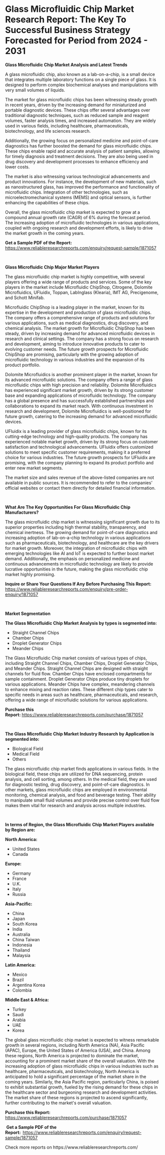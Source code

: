 <p><h1>Glass Microfluidic Chip Market Research Report: The Key To Successful Business Strategy Forecasted for Period from 2024 - 2031</h1></p><p><strong>Glass Microfluidic Chip Market Analysis and Latest Trends</strong></p>
<p><p>A glass microfluidic chip, also known as a lab-on-a-chip, is a small device that integrates multiple laboratory functions on a single piece of glass. It is designed to perform complex biochemical analyses and manipulations with very small volumes of liquids.</p><p>The market for glass microfluidic chips has been witnessing steady growth in recent years, driven by the increasing demand for miniaturized and portable diagnostic devices. These chips offer several advantages over traditional diagnostic techniques, such as reduced sample and reagent volumes, faster analysis times, and increased automation. They are widely used in various fields, including healthcare, pharmaceuticals, biotechnology, and life sciences research.</p><p>Additionally, the growing focus on personalized medicine and point-of-care diagnostics has further boosted the demand for glass microfluidic chips. These chips enable rapid and accurate analysis of patient samples, allowing for timely diagnosis and treatment decisions. They are also being used in drug discovery and development processes to enhance efficiency and lower costs.</p><p>The market is also witnessing various technological advancements and product innovations. For instance, the development of new materials, such as nanostructured glass, has improved the performance and functionality of microfluidic chips. Integration of other technologies, such as microelectromechanical systems (MEMS) and optical sensors, is further enhancing the capabilities of these chips.</p><p>Overall, the glass microfluidic chip market is expected to grow at a compound annual growth rate (CAGR) of 6% during the forecast period. The increasing adoption of microfluidic technologies in various applications, coupled with ongoing research and development efforts, is likely to drive the market growth in the coming years.</p></p>
<p><strong>Get a Sample PDF of the Report:&nbsp;</strong> <a href="https://www.reliableresearchreports.com/enquiry/request-sample/1871057">https://www.reliableresearchreports.com/enquiry/request-sample/1871057</a></p>
<p>&nbsp;</p>
<p><strong>Glass Microfluidic Chip Major Market Players</strong></p>
<p><p>The glass microfluidic chip market is highly competitive, with several players offering a wide range of products and services. Some of the key players in the market include Microfluidic ChipShop, Citrogene, Dolomite Microfluidics, UFluidix, Toppan, LabInglass (Klearia), IMT AG, Precigenome, and Schott Minifab.</p><p>Microfluidic ChipShop is a leading player in the market, known for its expertise in the development and production of glass microfluidic chips. The company offers a comprehensive range of products and solutions for various applications, such as medical diagnostics, drug discovery, and chemical analysis. The market growth for Microfluidic ChipShop has been steady, driven by increasing demand for advanced microfluidic devices in research and clinical settings. The company has a strong focus on research and development, aiming to introduce innovative products to cater to evolving customer needs. The future growth prospects for Microfluidic ChipShop are promising, particularly with the growing adoption of microfluidic technology in various industries and the expansion of its product portfolio.</p><p>Dolomite Microfluidics is another prominent player in the market, known for its advanced microfluidic solutions. The company offers a range of glass microfluidic chips with high precision and reliability. Dolomite Microfluidics has experienced significant market growth, driven by its strong customer base and expanding applications of microfluidic technology. The company has a global presence and has successfully established partnerships and collaborations to expand its market reach. With continuous investment in research and development, Dolomite Microfluidics is well-positioned for future growth, catering to the increasing demand for advanced microfluidic devices.</p><p>UFluidix is a leading provider of glass microfluidic chips, known for its cutting-edge technology and high-quality products. The company has experienced notable market growth, driven by its strong focus on customer satisfaction and technological advancements. UFluidix offers customized solutions to meet specific customer requirements, making it a preferred choice for various industries. The future growth prospects for UFluidix are promising, with the company planning to expand its product portfolio and enter new market segments.</p><p>The market size and sales revenue of the above-listed companies are not available in public sources. It is recommended to refer to the companies' official websites or contact them directly for detailed financial information.</p></p>
<p>&nbsp;</p>
<p><strong>What Are The Key Opportunities For Glass Microfluidic Chip Manufacturers?</strong></p>
<p><p>The glass microfluidic chip market is witnessing significant growth due to its superior properties including high thermal stability, transparency, and chemical inertness. The growing demand for point-of-care diagnostics and increasing adoption of lab-on-a-chip technology in various applications such as pharmaceuticals, biotechnology, and healthcare are the key drivers for market growth. Moreover, the integration of microfluidic chips with emerging technologies like AI and IoT is expected to further boost market demand. Additionally, the emphasis on personalized medicine and continuous advancements in microfluidic technology are likely to provide lucrative opportunities in the future, making the glass microfluidic chip market highly promising.</p></p>
<p><strong>Inquire or Share Your Questions If Any Before Purchasing This Report:</strong> <a href="https://www.reliableresearchreports.com/enquiry/pre-order-enquiry/1871057">https://www.reliableresearchreports.com/enquiry/pre-order-enquiry/1871057</a></p>
<p>&nbsp;</p>
<p><strong>Market Segmentation</strong></p>
<p><strong>The Glass Microfluidic Chip Market Analysis by types is segmented into:</strong></p>
<p><ul><li>Straight Channel Chips</li><li>Chamber Chips</li><li>Droplet Generator Chips</li><li>Meander Chips</li></ul></p>
<p><p>The Glass Microfluidic Chip market consists of various types of chips, including Straight Channel Chips, Chamber Chips, Droplet Generator Chips, and Meander Chips. Straight Channel Chips are designed with straight channels for fluid flow. Chamber Chips have enclosed compartments for sample containment. Droplet Generator Chips produce tiny droplets for various applications. Meander Chips have complex, meandering channels to enhance mixing and reaction rates. These different chip types cater to specific needs in areas such as healthcare, pharmaceuticals, and research, offering a wide range of microfluidic solutions for various applications.</p></p>
<p><strong>Purchase this Report:&nbsp;</strong><a href="https://www.reliableresearchreports.com/purchase/1871057">https://www.reliableresearchreports.com/purchase/1871057</a></p>
<p>&nbsp;</p>
<p><strong>The Glass Microfluidic Chip Market Industry Research by Application is segmented into:</strong></p>
<p><ul><li>Biological Field</li><li>Medical Field</li><li>Others</li></ul></p>
<p><p>The glass microfluidic chip market finds applications in various fields. In the biological field, these chips are utilized for DNA sequencing, protein analysis, and cell sorting, among others. In the medical field, they are used for diagnostic testing, drug discovery, and point-of-care diagnostics. In other markets, glass microfluidic chips are employed in environmental monitoring, chemical analysis, and food and beverage testing. Their ability to manipulate small fluid volumes and provide precise control over fluid flow makes them vital for research and analysis across multiple industries.</p></p>
<p>&nbsp;</p>
<p><strong>In terms of Region, the Glass Microfluidic Chip Market Players available by Region are:</strong></p>
<p>
    <p> <strong> North America: </strong>
        <ul>
            <li>United States</li>
            <li>Canada</li>
        </ul>
        </p> 
    <p> <strong> Europe: </strong>
        <ul>
            <li>Germany</li>
            <li>France</li>
            <li>U.K.</li>
            <li>Italy</li>
            <li>Russia</li>
        </ul>
        </p> 
    <p> <strong> Asia-Pacific: </strong>
        <ul>
            <li>China</li>
            <li>Japan</li>
            <li>South Korea</li>
            <li>India</li>
            <li>Australia</li>
            <li>China Taiwan</li>
            <li>Indonesia</li>
            <li>Thailand</li>
            <li>Malaysia</li>
        </ul>
        </p> 
    <p> <strong> Latin America: </strong>
        <ul>
            <li>Mexico</li>
            <li>Brazil</li>
            <li>Argentina Korea</li>
            <li>Colombia</li>
        </ul>
        </p> 
    <p> <strong> Middle East & Africa: </strong>
        <ul>
            <li>Turkey</li>
            <li>Saudi</li>
            <li>Arabia</li>
            <li>UAE</li>
            <li>Korea</li>
        </ul>
    </p>
    </p>
<p><p>The global glass microfluidic chip market is expected to witness remarkable growth in several regions, including North America (NA), Asia Pacific (APAC), Europe, the United States of America (USA), and China. Among these regions, North America is projected to dominate the market, accounting for a prominent market share of the overall valuation. With the increasing adoption of glass microfluidic chips in various industries such as healthcare, pharmaceuticals, and biotechnology, North America is anticipated to hold a significant percentage of the market share in the coming years. Similarly, the Asia Pacific region, particularly China, is poised to exhibit substantial growth, fueled by the rising demand for these chips in the healthcare sector and burgeoning research and development activities. The market share of these regions is projected to ascend significantly, further contributing to the market's overall valuation.</p></p>
<p><strong>Purchase this Report: </strong><a href="https://www.reliableresearchreports.com/purchase/1871057">https://www.reliableresearchreports.com/purchase/1871057</a></p>
<p>&nbsp;<strong>Get a Sample PDF of the Report:&nbsp;&nbsp;</strong><a href="https://www.reliableresearchreports.com/enquiry/request-sample/1871057">https://www.reliableresearchreports.com/enquiry/request-sample/1871057</a></p>
<p><strong></strong></p>
<p>Check more reports on https://www.reliableresearchreports.com/</p>